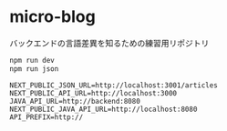 # micro-blog

バックエンドの言語差異を知るための練習用リポジトリ

```bash
npm run dev
npm run json
```

``` .env.local
NEXT_PUBLIC_JSON_URL=http://localhost:3001/articles
NEXT_PUBLIC_API_URL=http://localhost:3000
JAVA_API_URL=http://backend:8080
NEXT_PUBLIC_JAVA_API_URL=http://localhost:8080
API_PREFIX=http://
```